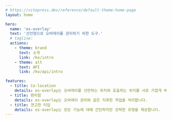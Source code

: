 ```yaml
---
# https://vitepress.dev/reference/default-theme-home-page
layout: home

hero:
  name: 'es-overlay'
  text: '선언형으로 오버레이를 관리하기 위한 도구.'
  # tagline:
  actions:
    - theme: brand
      text: 소개
      link: /ko/intro
    - theme: alt
      text: API
      link: /ko/api/intro

features:
  - title: Co-location
    details: es-overlay는 오버레이를 선언하는 위치와 호출하는 위치를 서로 가깝게 배치하여 co-location을 달성합니다.
  - title: 편리함
    details: es-overlay는 오버레이 관리와 같은 지루한 작업을 처리합니다.
  - title: 견고한 타입
    details: es-overlay는 모든 기능에 대해 간단하지만 강력한 유형을 제공합니다.
---
```

